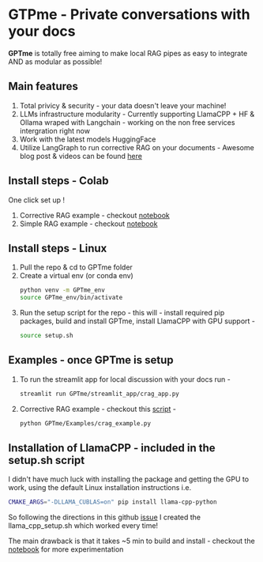 # GTPme - Private conversations with your docs 

**GPTme** is totally free aiming to make local RAG pipes as easy to integrate AND as modular as possible!

## Main features
1. Total privicy & security - your data doesn't leave your machine! 
2. LLMs infrastructure modularity - Currently supporting LlamaCPP + HF & Ollama wraped with Langchain - working on the non free services intergration right now
3. Work with the latest models HuggingFace 
4. Utilize LangGraph to run corrective RAG on your documents - Awesome blog post & videos can be found [here](https://blog.langchain.dev/agentic-rag-with-langgraph/)

## Install steps - Colab
One click set up ! 
1. Corrective RAG example - checkout [notebook](https://github.com/shalvamist/GPTme/blob/main/Examples/notebooks/GPTme_CRAG_terminal_app.ipynb)   
2. Simple RAG example - checkout [notebook](https://github.com/shalvamist/GPTme/blob/main/Examples/notebooks/GPTme_Colab.ipynb)   

## Install steps - Linux
1. Pull the repo & cd to GPTme folder
2. Create a virtual env (or conda env)
   ```bash
   python venv -m GPTme_env
   source GPTme_env/bin/activate
   ```
4. Run the setup script for the repo - this will - install required pip packages, build and install GPTme, install LlamaCPP with GPU support -
   ```bash
   source setup.sh
   ```

## Examples - once GPTme is setup
1. To run the streamlit app for local discussion with your docs run -
   ```bash
   streamlit run GPTme/streamlit_app/crag_app.py
   ```
2. Corrective RAG example - checkout this [script](https://github.com/shalvamist/GPTme/blob/main/Examples/crag_example.py) -
   ```bash
   python GPTme/Examples/crag_example.py
   ```

## Installation of LlamaCPP - included in the setup.sh script
I didn't have much luck with installing the package and getting the GPU to work, using the default Linux installation instructions i.e.
```bash
CMAKE_ARGS="-DLLAMA_CUBLAS=on" pip install llama-cpp-python
```
So following the directions in this github [issue](https://github.com/abetlen/llama-cpp-python/issues/509) I created the llama_cpp_setup.sh which worked every time!

The main drawback is that it takes ~5 min to build and install - checkout the [notebook](https://github.com/shalvamist/GPTme/blob/main/Examples/notebooks/Running_LlamaCPP_in_Colab_GPU.ipynb) for more experimentation 

